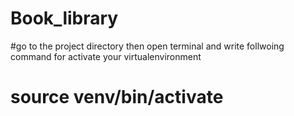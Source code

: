 # Book_library

#go to the project directory then open terminal and write follwoing command for activate your virtualenvironment
# source venv/bin/activate
